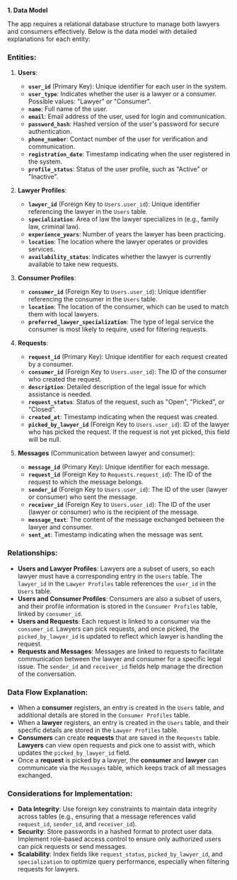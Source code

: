 **1. Data Model**

The app requires a relational database structure to manage both lawyers and consumers effectively. Below is the data model with detailed explanations for each entity:

### Entities:

1. **Users**:
   - **`user_id`** (Primary Key): Unique identifier for each user in the system.
   - **`user_type`**: Indicates whether the user is a lawyer or a consumer. Possible values: "Lawyer" or "Consumer".
   - **`name`**: Full name of the user.
   - **`email`**: Email address of the user, used for login and communication.
   - **`password_hash`**: Hashed version of the user's password for secure authentication.
   - **`phone_number`**: Contact number of the user for verification and communication.
   - **`registration_date`**: Timestamp indicating when the user registered in the system.
   - **`profile_status`**: Status of the user profile, such as "Active" or "Inactive".

2. **Lawyer Profiles**:
   - **`lawyer_id`** (Foreign Key to `Users.user_id`): Unique identifier referencing the lawyer in the `Users` table.
   - **`specialization`**: Area of law the lawyer specializes in (e.g., family law, criminal law).
   - **`experience_years`**: Number of years the lawyer has been practicing.
   - **`location`**: The location where the lawyer operates or provides services.
   - **`availability_status`**: Indicates whether the lawyer is currently available to take new requests.

3. **Consumer Profiles**:
   - **`consumer_id`** (Foreign Key to `Users.user_id`): Unique identifier referencing the consumer in the `Users` table.
   - **`location`**: The location of the consumer, which can be used to match them with local lawyers.
   - **`preferred_lawyer_specialization`**: The type of legal service the consumer is most likely to require, used for filtering requests.

4. **Requests**:
   - **`request_id`** (Primary Key): Unique identifier for each request created by a consumer.
   - **`consumer_id`** (Foreign Key to `Users.user_id`): The ID of the consumer who created the request.
   - **`description`**: Detailed description of the legal issue for which assistance is needed.
   - **`request_status`**: Status of the request, such as "Open", "Picked", or "Closed".
   - **`created_at`**: Timestamp indicating when the request was created.
   - **`picked_by_lawyer_id`** (Foreign Key to `Users.user_id`): ID of the lawyer who has picked the request. If the request is not yet picked, this field will be null.

5. **Messages** (Communication between lawyer and consumer):
   - **`message_id`** (Primary Key): Unique identifier for each message.
   - **`request_id`** (Foreign Key to `Requests.request_id`): The ID of the request to which the message belongs.
   - **`sender_id`** (Foreign Key to `Users.user_id`): The ID of the user (lawyer or consumer) who sent the message.
   - **`receiver_id`** (Foreign Key to `Users.user_id`): The ID of the user (lawyer or consumer) who is the recipient of the message.
   - **`message_text`**: The content of the message exchanged between the lawyer and consumer.
   - **`sent_at`**: Timestamp indicating when the message was sent.

### Relationships:
- **Users and Lawyer Profiles**: Lawyers are a subset of users, so each lawyer must have a corresponding entry in the `Users` table. The `lawyer_id` in the `Lawyer Profiles` table references the `user_id` in the `Users` table.
- **Users and Consumer Profiles**: Consumers are also a subset of users, and their profile information is stored in the `Consumer Profiles` table, linked by `consumer_id`.
- **Users and Requests**: Each request is linked to a consumer via the `consumer_id`. Lawyers can pick requests, and once picked, the `picked_by_lawyer_id` is updated to reflect which lawyer is handling the request.
- **Requests and Messages**: Messages are linked to requests to facilitate communication between the lawyer and consumer for a specific legal issue. The `sender_id` and `receiver_id` fields help manage the direction of the conversation.

### Data Flow Explanation:
- When a **consumer** registers, an entry is created in the `Users` table, and additional details are stored in the `Consumer Profiles` table.
- When a **lawyer** registers, an entry is created in the `Users` table, and their specific details are stored in the `Lawyer Profiles` table.
- **Consumers** can create **requests** that are saved in the `Requests` table. **Lawyers** can view open requests and pick one to assist with, which updates the `picked_by_lawyer_id` field.
- Once a **request** is picked by a lawyer, the **consumer** and **lawyer** can communicate via the `Messages` table, which keeps track of all messages exchanged.

### Considerations for Implementation:
- **Data Integrity**: Use foreign key constraints to maintain data integrity across tables (e.g., ensuring that a message references valid `request_id`, `sender_id`, and `receiver_id`).
- **Security**: Store passwords in a hashed format to protect user data. Implement role-based access control to ensure only authorized users can pick requests or send messages.
- **Scalability**: Index fields like `request_status`, `picked_by_lawyer_id`, and `specialization` to optimize query performance, especially when filtering requests for lawyers.

